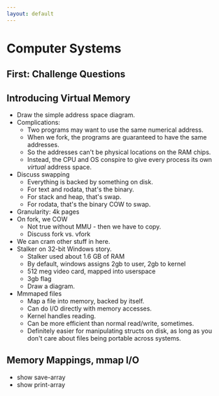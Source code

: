 ```yaml
---
layout: default
---
```


# Computer Systems

## First: Challenge Questions

## Introducing Virtual Memory

 - Draw the simple address space diagram.
 - Complications:
   - Two programs may want to use the same numerical address.
   - When we fork, the programs are guaranteed to have the same addresses.
   - So the addresses can't be physical locations on the RAM chips.
   - Instead, the CPU and OS conspire to give every process its own
     *virtual* address space.
 - Discuss swapping
   - Everything is backed by something on disk.
   - For text and rodata, that's the binary.
   - For stack and heap, that's swap.
   - For rodata, that's the binary COW to swap.
 - Granularity: 4k pages
 - On fork, we COW
   - Not true without MMU - then we have to copy.
   - Discuss fork vs. vfork
 - We can cram other stuff in here.
 - Stalker on 32-bit Windows story.
   - Stalker used about 1.6 GB of RAM
   - By default, windows assigns 2gb to user, 2gb to kernel
   - 512 meg video card, mapped into userspace
   - 3gb flag
   - Draw a diagram.
 - Mmmaped files
   - Map a file into memory, backed by itself.
   - Can do I/O directly with memory accesses.
   - Kernel handles reading.
   - Can be more efficient than normal read/write, sometimes.
   - Definitely easier for manipulating structs on disk, as long as you don't care 
     about files being portable across systems.

## Memory Mappings, mmap I/O

 - show save-array
 - show print-array

